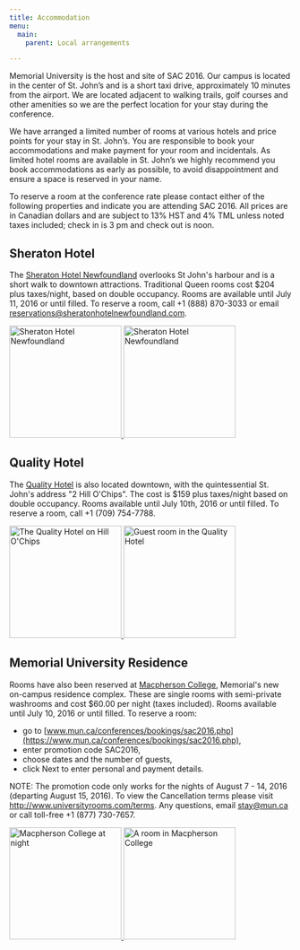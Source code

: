 ```yaml
---
title: Accommodation
menu:
  main:
    parent: Local arrangements

---
```


Memorial University is the host and site of SAC 2016. Our campus is located in
the center of St. John’s and is a short taxi drive, approximately 10 minutes
from the airport. We are located adjacent to walking trails, golf courses and
other amenities so we are the perfect location for your stay during the
conference.

We have arranged a limited number of rooms at various hotels and price points
for your stay in St. John’s. You are responsible to book your accommodations and
make payment for your room and incidentals. As limited hotel rooms are available
in St. John’s we highly recommend you book accommodations as early as possible,
to avoid disappointment and ensure a space is reserved in your name.

To reserve a room at the conference rate please contact either of the following
properties and indicate you are attending  SAC 2016.  All prices are in Canadian
dollars and are subject to 13% HST and 4% TML unless noted taxes included; check
in is 3 pm and check out is noon.



## Sheraton Hotel

The [Sheraton Hotel Newfoundland](http://www.sheraton.com/Newfoundland)
overlooks St John's harbour and is a short walk to downtown attractions.
Traditional Queen rooms cost $204 plus taxes/night, based on double occupancy.
Rooms are available until July 11, 2016 or until filled.
To reserve a room, call +1 (888) 870-3033 or email
[reservations@sheratonhotelnewfoundland.com](mailto:reservations@sheratonhotelnewfoundland.com).

<a href="http://www.starwoodhotels.com/pub/media/3455/she3455ex.142935_xx.jpg">
<img src="http://www.starwoodhotels.com/pub/media/3455/she3455ex.142935_xx.jpg"
 alt="Sheraton Hotel Newfoundland" width="200"/>
</a>
<a href="http://destinationstjohns.com/wp-content/uploads/2012/01/Sheraton.jpg">
<img src="http://destinationstjohns.com/wp-content/uploads/2012/01/Sheraton.jpg"
 alt="Sheraton Hotel Newfoundland" width="200"/>
</a>


## Quality Hotel

The
[Quality Hotel](http://www.stjohnsqualityhotel.com/) is also located downtown,
with the quintessential St. John's address "2 Hill O'Chips".
The cost is $159 plus taxes/night based on double occupancy.
Rooms available until July 10th, 2016 or until filled.
To reserve a room, call +1 (709) 754-7788.

<a href="https://www.choicehotels.com/media/eBrochure/ebrochure/CN/CN246/CN246A1.JPG">
  <img src="https://www.choicehotels.com/media/eBrochure/ebrochure/CN/CN246/CN246A1.JPG"
    alt="The Quality Hotel on Hill O'Chips" width="200"/>
</a>
<a href="http://cdn1.buuteeq.com/upload/15288/_mg_5755.JPG.1140x481_default.JPG">
  <img src="http://cdn1.buuteeq.com/upload/15288/_mg_5755.JPG.1140x481_default.JPG" alt="Guest room in the Quality Hotel" width="200"/>
</a>


## Memorial University Residence

Rooms have also been reserved at
[Macpherson College](http://www.mun.ca/hfcs/housingservices/on_campus/new_res/),
Memorial's new on-campus residence complex.
These are single rooms with semi-private washrooms
and cost $60.00 per night (taxes included).
Rooms available until July 10, 2016 or until filled.
To reserve a room:

* go to [www.mun.ca/conferences/bookings/sac2016.php](https://www.mun.ca/conferences/bookings/sac2016.php),
* enter promotion code SAC2016,
* choose dates and the number of guests,
* click Next to enter personal and payment details.

NOTE: The promotion code only works for the nights of August 7 - 14, 2016
(departing August 15, 2016).
To view the Cancellation terms please visit
http://www.universityrooms.com/terms.
Any questions, email stay@mun.ca or call toll-free +1 (877) 730-7657.

<a href="http://www.mun.ca/hfcs/housingservices/on_campus/new_res/">
  <img src="http://www.mun.ca/hfcs/images/content/newresnight2.png" width="200"
    alt="Macpherson College at night"/>
</a>
<a href="http://www.mun.ca/conferences/bookings/sac2016.php">
  <img src="http://www.mun.ca/conferences/images/content/Guest_Accommodations/Macpherson_College_Bedroom.jpg" width="200"
    alt="A room in Macpherson College"/>
</a>
